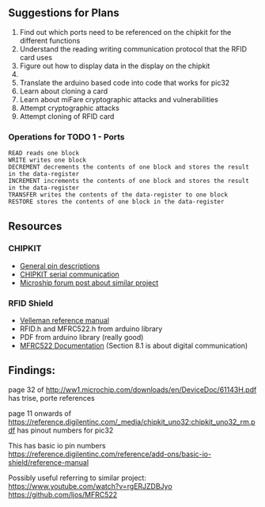 ## Suggestions for Plans

1. Find out which ports need to be referenced on the chipkit for the different functions
2. Understand the reading writing communication protocol that the RFID card uses
3. Figure out how to display data in the display on the chipkit
4. 
5. Translate the arduino based code into code that works for pic32
6. Learn about cloning a card
7. Learn about miFare cryptographic attacks and vulnerabilities
8. Attempt cryptographic attacks
9. Attempt cloning of RFID card

### Operations for TODO 1 - Ports

```
READ reads one block
WRITE writes one block
DECREMENT decrements the contents of one block and stores the result
in the data-register
INCREMENT increments the contents of one block and stores the result
in the data-register
TRANSFER writes the contents of the data-register to one block
RESTORE stores the contents of one block in the data-register
```

## Resources

### CHIPKIT
 - [General pin descriptions](https://reference.digilentinc.com/chipkit_uno32/refmanual)
 - [CHIPKIT serial communication](https://pic-microcontroller.com/chipkit-tutorial-2-serial-communication-pc/)
 - [Microship forum post about similar project](https://www.microchip.com/forums/m1060620.aspx)

### RFID Shield
 - [Velleman reference manual](https://www.kjell.com/globalassets/mediaassets/745241_87046_manual_en.pdf?ref=F235D313D7)
 - RFID.h and MFRC522.h from arduino library
 - PDF from arduino library (really good)
 - [MFRC522 Documentation](https://www.nxp.com/docs/en/data-sheet/MFRC522.pdf) (Section 8.1 is about digital communication)


## Findings:

page 32 of http://ww1.microchip.com/downloads/en/DeviceDoc/61143H.pdf has trise, porte references

page 11 onwards of https://reference.digilentinc.com/_media/chipkit_uno32:chipkit_uno32_rm.pdf has pinout numbers for pic32

This has basic io pin numbers https://reference.digilentinc.com/reference/add-ons/basic-io-shield/reference-manual

Possibly useful referring to similar project: https://www.youtube.com/watch?v=rgERJZDBJyo  https://github.com/ljos/MFRC522



